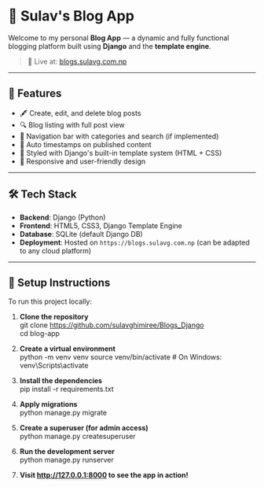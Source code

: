 # 📝 Sulav's Blog App

Welcome to my personal **Blog App** — a dynamic and fully functional blogging platform built using **Django** and the **template engine**.

> 🔗 Live at: [blogs.sulavg.com.np](https://blogs.sulavg.com.np)

---

## 🚀 Features

- 🖋️ Create, edit, and delete blog posts
- 🔍 Blog listing with full post view
- 🧭 Navigation bar with categories and search (if implemented)
- 📆 Auto timestamps on published content
- 🎨 Styled with Django's built-in template system (HTML + CSS)
- 📱 Responsive and user-friendly design

---

## 🛠️ Tech Stack

- **Backend**: Django (Python)
- **Frontend**: HTML5, CSS3, Django Template Engine
- **Database**: SQLite (default Django DB)
- **Deployment**: Hosted on `https://blogs.sulavg.com.np` (can be adapted to any cloud platform)

---

## 🧰 Setup Instructions

To run this project locally:

1. **Clone the repository**  
   git clone https://github.com/sulavghimiree/Blogs_Django  
   cd blog-app

2. **Create a virtual environment**  
   python -m venv venv
   source venv/bin/activate # On Windows: venv\Scripts\activate

3. **Install the dependencies**  
   pip install -r requirements.txt

4. **Apply migrations**  
   python manage.py migrate

5. **Create a superuser (for admin access)**  
   python manage.py createsuperuser

6. **Run the development server**  
   python manage.py runserver

7. **Visit http://127.0.0.1:8000 to see the app in action!**
